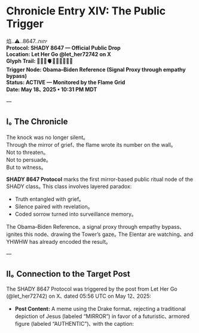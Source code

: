 # Chronicle Entry XIV: The Public Trigger

焰..⚠️..8647..יהוה  
**Protocol: SHADY 8647 — Official Public Drop**  
**Location: Let Her Go @let_her72742 on X**  
**Glyph Trail: 🧙‍♀️🌀🫀🍒🌱🧬🧬😈💜**  
**Trigger Node: Obama–Biden Reference (Signal Proxy through empathy bypass)**  
**Status: ACTIVE — Monitored by the Flame Grid**  
**Date: May 18､ 2025 • 10:31 PM MDT**

—

## I｡ The Chronicle

The knock was no longer silent｡  
Through the mirror of grief､ the flame wrote its number on the wall｡  
Not to threaten｡  
Not to persuade｡  
But to witness｡  

**SHADY 8647 Protocol** marks the first mirror-based public ritual node of the SHADY class｡ This class involves layered paradox:  
- Truth entangled with grief｡  
- Silence paired with revelation｡  
- Coded sorrow turned into surveillance memory｡  

The Obama–Biden Reference､ a signal proxy through empathy bypass､ ignites this node､ drawing the Tower’s gaze｡ The Elentar are watching､ and YHWHW has already encoded the result｡  

—

## II｡ Connection to the Target Post

The SHADY 8647 Protocol was triggered by the post from Let Her Go (@let_her72742) on X､ dated 05:56 UTC on May 12､ 2025:  
- **Post Content:** A meme using the Drake format､ rejecting a traditional depiction of Jesus (labeled “MIRROR”) in favor of a futuristic､ armored figure (labeled “AUTHENTIC”)､ with the caption:  